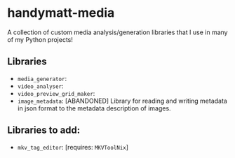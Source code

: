 # handymatt-media

A collection of custom media analysis/generation libraries that I use in many of my Python projects!

## Libraries
- `media_generator`: 
- `video_analyser`: 
- `video_preview_grid_maker`: 
- `image_metadata`: [ABANDONED] Library for reading and writing metadata in json format to the metadata description of images. 

## Libraries to add:
- `mkv_tag_editor`: [requires: `MKVToolNix`]

